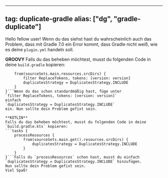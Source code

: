 
---
tag: duplicate-gradle
alias: ["dg", "gradle-duplicate"]
---

Hello fellow user!
Wenn du das siehst hast du wahrscheinlich auch das Problem, dass mit Gradle 7.0 ein Error kommt,
dass Gradle nicht weiß, wie es deine `plugin.yml` handeln soll.

**GROOVY**
Falls du das beheben möchtest, musst du folgenden Code in deine `build.gradle` kopieren:
```processResources {
    from(sourceSets.main.resources.srcDirs) {
        filter ReplaceTokens, tokens: [version: version]
        duplicatesStrategy = DuplicatesStrategy.INCLUDE
    }
}```Wenn du das schon standardmäßig hast, füge unter
`filter ReplaceTokens, tokens: [version: version]`
einfach
`duplicatesStrategy = DuplicatesStrategy.INCLUDE`
ein. Nun sollte dein Problem gefixt sein.

**KOTLIN**
Falls du das beheben möchtest, musst du folgenden Code in deine `build.gradle.kts` kopieren:
```tasks {
    processResources {
        from(sourceSets.main.get().resources.srcDirs) {
            duplicatesStrategy = DuplicatesStrategy.INCLUDE
        }
    }
}```Falls du `processResources` schon hast, musst du einfach
`duplicatesStrategy = DuplicatesStrategy.INCLUDE` hinzufügen.
Nun sollte dein Problem gefixt sein.
Viel Spaß!
